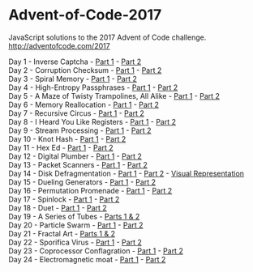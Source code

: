 # Advent-of-Code-2017
JavaScript solutions to the 2017 Advent of Code challenge.  
http://adventofcode.com/2017

Day 1 - Inverse Captcha - [Part 1](src/Day1-Puzzle1.js "code") - [Part 2](src/Day1-Puzzle2.js "code")  
Day 2 - Corruption Checksum - [Part 1](src/Day2-Puzzle1.js "code") - [Part 2](src/Day2-Puzzle2.js "code")  
Day 3 - Spiral Memory - [Part 1](src/Day3-Puzzle1.js "code") - [Part 2](src/Day3-Puzzle2.js "code")  
Day 4 - High-Entropy Passphrases - [Part 1](src/Day4-Puzzle1.js "code") - [Part 2](src/Day4-Puzzle2.js "code")  
Day 5 - A Maze of Twisty Trampolines, All Alike - [Part 1](src/Day5-Puzzle1.js "code") - [Part 2](src/Day5-Puzzle2.js "code")  
Day 6 - Memory Reallocation - [Part 1](src/Day6-Puzzle1.js "code") - [Part 2](src/Day6-Puzzle2.js "code")  
Day 7 - Recursive Circus - [Part 1](src/Day7-Puzzle1.js "code") - [Part 2](src/Day7-Puzzle2.js "code")  
Day 8 - I Heard You Like Registers - [Part 1](src/Day8-Puzzle1.js "code") - [Part 2](src/Day8-Puzzle2.js "code")  
Day 9 - Stream Processing - [Part 1](src/Day9-Puzzle1.js "code") - [Part 2](src/Day9-Puzzle2.js "code")  
Day 10 - Knot Hash - [Part 1](src/Day10-Puzzle1.js "code") - [Part 2](src/Day10-Puzzle2.js "code")  
Day 11 - Hex Ed - [Part 1](src/Day11-Puzzle1.js "code") - [Part 2](src/Day11-Puzzle2.js "code")  
Day 12 - Digital Plumber - [Part 1](src/Day12-Puzzle1.js "code") - [Part 2](src/Day12-Puzzle2.js "code")  
Day 13 - Packet Scanners - [Part 1](src/Day13-Puzzle1.js "code") - [Part 2](src/Day13-Puzzle2.js "code")  
Day 14 - Disk Defragmentation - [Part 1](src/Day14-Puzzle1.js "code") - [Part 2](src/Day14-Puzzle2.js "code") - [Visual Representation](src/Day14-VisualRepresentation.png "image")  
Day 15 - Dueling Generators - [Part 1](src/Day15-Puzzle1.js "code") - [Part 2](src/Day15-Puzzle2.js "code")  
Day 16 - Permutation Promenade - [Part 1](src/Day16-Puzzle1.js "code") - [Part 2](src/Day16-Puzzle2.js "code")  
Day 17 - Spinlock - [Part 1](src/Day17-Puzzle1.js "code") - [Part 2](src/Day17-Puzzle2.js "code")  
Day 18 - Duet - [Part 1](src/Day18-Puzzle1.js "code") - [Part 2](src/Day18-Puzzle2.js "code")  
Day 19 - A Series of Tubes - [Parts 1 & 2](src/Day19.js "code")  
Day 20 - Particle Swarm - [Part 1](src/Day20-Puzzle1.js "code") - [Part 2](src/Day20-Puzzle2.js "code")  
Day 21 - Fractal Art - [Parts 1 & 2](src/Day21.js "code")  
Day 22 - Sporifica Virus - [Part 1](src/Day22-Puzzle1.js "code") - [Part 2](src/Day22-Puzzle2.js "code")  
Day 23 - Coprocessor Conflagration - [Part 1](src/Day23-Puzzle1.js "code") - [Part 2](src/Day23-Puzzle2.js "code")  
Day 24 - Electromagnetic moat - [Part 1](src/Day24-Puzzle1.js "code") - [Part 2](src/Day24-Puzzle2.js "code")  
